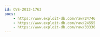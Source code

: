```yaml
---
id: CVE-2013-1763
pocs:
    - https://www.exploit-db.com/raw/24746
    - https://www.exploit-db.com/raw/24555
    - https://www.exploit-db.com/raw/33336
---
```

